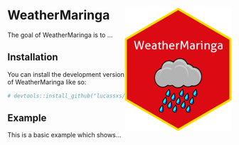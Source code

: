 
<!-- README.md is generated from README.Rmd. Please edit that file -->

# WeatherMaringa <img src="hexlogo.png" width="240px" align="right" />

<!-- badges: start -->
<!-- badges: end -->

The goal of WeatherMaringa is to …

## Installation

You can install the development version of WeatherMaringa like so:

``` r
# devtools::install_github("lucassxs/WeatherMaringa")
```

## Example

This is a basic example which shows…
